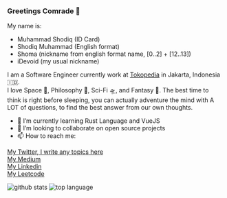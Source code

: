 ### Greetings Comrade 🖖

My name is:
- Muhammad Shodiq (ID Card)
- Shodiq Muhammad (English format)
- Shoma (nickname from english format name, [0..2] + [12..13])
- iDevoid (my usual nickname)

I am a Software Engineer currently work at [Tokopedia](https://tokopedia.com) in Jakarta, Indonesia 🇮🇩.\
I love Space 🌌, Philosophy 🧐, Sci-Fi 🛸, and Fantasy 🐉. The best time to think is right before sleeping, you can actually adventure the mind with A LOT of questions, to find the best answer from our own thoughts.

<!-- - 🔭 I’m currently working to rebuild my undergraduate-thesis about hoax verification for bahasa indonesia, it was named besut (benang kusut). -->
- 🌱 I’m currently learning Rust Language and VueJS
- 👯 I’m looking to collaborate on open source projects<!-- - 🤔 I’m looking for help with how to get a Software Engineering job in Japan (my dream). -->
- 📫 How to reach me: 
<!-- [Curious Luminosity (Programming Community)](https://discord.gg/BjeQGq8)\ 
[shoma.id (My personal website)](https://shoma.id)\ -->
[My Twitter, I write any topics here](https://twitter.com/mydevoid)\
[My Medium](https://medium.com/@iDevoid)\
[My Linkedin](https://www.linkedin.com/in/muhammadshodiq/)\
[My Leetcode](https://leetcode.com/iDevoid/)

![github stats](https://github-readme-stats.vercel.app/api?username=iDevoid&show_icons=true&include_all_commits=true&theme=tokyonight)
![top language](https://github-readme-stats.vercel.app/api/top-langs/?username=iDevoid&layout=compact&theme=tokyonight)

<!--
**iDevoid/iDevoid** is a ✨ _special_ ✨ repository because its `README.md` (this file) appears on your GitHub profile.

Here are some ideas to get you started:

- 🔭 I’m currently working on ...
- 🌱 I’m currently learning ...
- 👯 I’m looking to collaborate on ...
- 🤔 I’m looking for help with ...
- 💬 Ask me about ...
- 📫 How to reach me: ...
- 😄 Pronouns: ...
- ⚡ Fun fact: ...
-->

